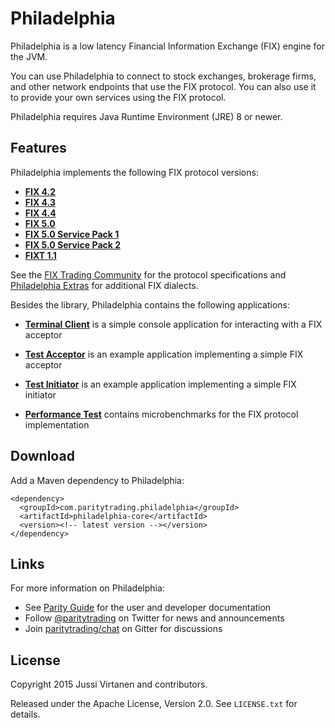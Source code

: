 Philadelphia
============

Philadelphia is a low latency Financial Information Exchange (FIX) engine for
the JVM.

You can use Philadelphia to connect to stock exchanges, brokerage firms, and
other network endpoints that use the FIX protocol. You can also use it to
provide your own services using the FIX protocol.

Philadelphia requires Java Runtime Environment (JRE) 8 or newer.


Features
--------

Philadelphia implements the following FIX protocol versions:

- [**FIX 4.2**](libraries/fix42)
- [**FIX 4.3**](libraries/fix43)
- [**FIX 4.4**](philadelphia-fix44)
- [**FIX 5.0**](philadelphia-fix50)
- [**FIX 5.0 Service Pack 1**](philadelphia-fix50sp1)
- [**FIX 5.0 Service Pack 2**](philadelphia-fix50sp2)
- [**FIXT 1.1**](philadelphia-fixt11)

See the [FIX Trading Community][] for the protocol specifications and
[Philadelphia Extras][] for additional FIX dialects.

  [FIX Trading Community]: http://www.fixtradingcommunity.org
  [Philadelphia Extras]: https://github.com/paritytrading/philadelphia-extras

Besides the library, Philadelphia contains the following applications:

- [**Terminal Client**](philadelphia-client) is a simple console application
  for interacting with a FIX acceptor

- [**Test Acceptor**](philadelphia-acceptor) is an example application
  implementing a simple FIX acceptor

- [**Test Initiator**](philadelphia-initiator) is an example application
  implementing a simple FIX initiator

- [**Performance Test**](philadelphia-perf-test) contains microbenchmarks
  for the FIX protocol implementation


Download
--------

Add a Maven dependency to Philadelphia:

    <dependency>
      <groupId>com.paritytrading.philadelphia</groupId>
      <artifactId>philadelphia-core</artifactId>
      <version><!-- latest version --></version>
    </dependency>


Links
-----

For more information on Philadelphia:

- See [Parity Guide](https://github.com/paritytrading/documentation) for the
  user and developer documentation
- Follow [@paritytrading](https://twitter.com/paritytrading) on Twitter for
  news and announcements
- Join [paritytrading/chat](https://gitter.im/paritytrading/chat) on Gitter
  for discussions


License
-------

Copyright 2015 Jussi Virtanen and contributors.

Released under the Apache License, Version 2.0. See `LICENSE.txt` for details.
